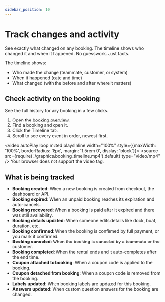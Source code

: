 ```yaml
---
sidebar_position: 10
---
```


# Track changes and activity

See exactly what changed on any booking. The timeline shows who changed it and when it happened. No guesswork. Just facts.

The timeline shows:

- Who made the change (teammate, customer, or system)
- When it happened (date and time)
- What changed (with the before and after where it matters)

## Check activity on the booking

See the full history for any booking in a few clicks.

1. Open the [booking overview](https://dashboard.letsbook.app/bookings).
2. Find a booking and open it.
3. Click the Timeline tab.
4. Scroll to see every event in order, newest first.

<video autoPlay loop muted playsInline width="100%" style={{maxWidth: '100%', borderRadius: '8px', margin: '1.5rem 0', display: 'block'}}>
  <source src={require('./graphics/booking_timeline.mp4').default} type="video/mp4" />
  Your browser does not support the video tag.
</video>

## What is being tracked

- **Booking created**: When a new booking is created from checkout, the dashboard or API.
- **Booking expired**: When an unpaid booking reaches its expiration and auto-cancels.
- **Booking recovered**: When a booking is paid after it expired and there was still availability.
- **Booking details updated**: When someone edits details like dock, boat, duration, etc.
- **Booking confirmed**: When the booking is confirmed by full payment, or you mark it confirmed.
- **Booking canceled**: When the booking is canceled by a teammate or the customer.
- **Booking completed**: When the rental ends and it auto-completes after the end time.
- **Coupon attached to booking**: When a coupon code is applied to the booking.
- **Coupon detached from booking**: When a coupon code is removed from the booking.
- **Labels updated**: When booking labels are updated for this booking.
- **Answers updated**: When custom question answers for the booking are changed.
